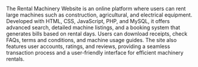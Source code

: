 The Rental Machinery Website is an online platform where users can rent large machines such as construction, agricultural, and electrical equipment.
Developed with HTML, CSS, JavaScript, PHP, and MySQL, it offers advanced search, detailed machine listings, and a booking system that generates bills based on rental days.
Users can download receipts, check FAQs, terms and conditions, and machine usage guides.
The site also features user accounts, ratings, and reviews, providing a seamless transaction process and a user-friendly interface for efficient machinery rentals.
